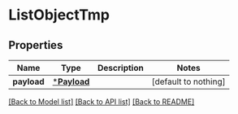 # ListObjectTmp


## Properties
Name | Type | Description | Notes
------------ | ------------- | ------------- | -------------
**payload** | [***Payload**](Payload.md) |  | [default to nothing]


[[Back to Model list]](../README.md#models) [[Back to API list]](../README.md#api-endpoints) [[Back to README]](../README.md)


